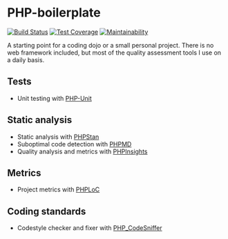 # PHP-boilerplate

[![Build Status](https://travis-ci.org/vdebes/php-boilerplate.svg?branch=master)](https://travis-ci.org/vdebes/php-boilerplate)
[![Test Coverage](https://api.codeclimate.com/v1/badges/d3212371239a59fae1e4/test_coverage)](https://codeclimate.com/github/vdebes/php-boilerplate/test_coverage)
[![Maintainability](https://api.codeclimate.com/v1/badges/d3212371239a59fae1e4/maintainability)](https://codeclimate.com/github/vdebes/php-boilerplate/maintainability)  

A starting point for a coding dojo or a small personal project. There is no web framework included, but most of the 
quality assessment tools I use on a daily basis.

## Tests
* Unit testing with [PHP-Unit](https://github.com/sebastianbergmann/phpunit)
## Static analysis
* Static analysis with [PHPStan](https://github.com/phpstan/phpstan)
* Suboptimal code detection with [PHPMD](https://github.com/phpmd/phpmd)
* Quality analysis and metrics with [PHPInsights]()
## Metrics
* Project metrics with [PHPLoC](https://github.com/sebastianbergmann/phploc)
## Coding standards
* Codestyle checker and fixer with [PHP_CodeSniffer](https://github.com/squizlabs/PHP_CodeSniffer)

